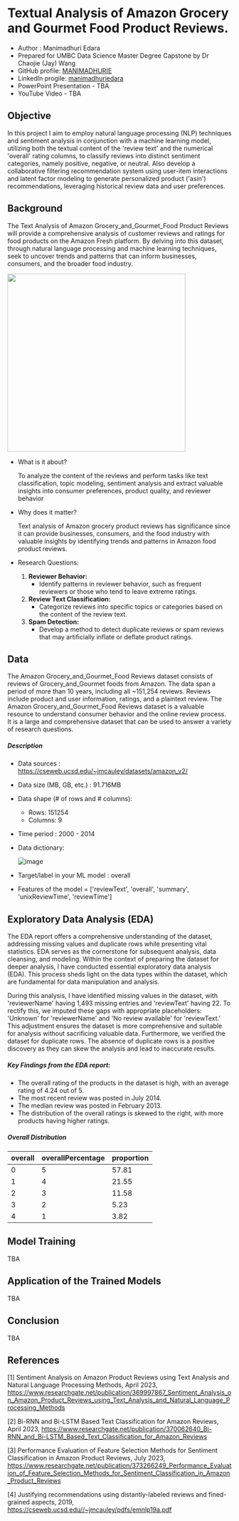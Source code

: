 # Textual Analysis of Amazon Grocery and Gourmet Food Product Reviews.

-  Author : Manimadhuri Edara
-  Prepared for UMBC Data Science Master Degree Capstone by Dr Chaojie (Jay) Wang
-  GitHub profile: <a href="https://github.com/MANIMADHURIE"> MANIMADHURIE </a>
-  LinkedIn progile: <a href="https://www.linkedin.com/in/manimadhuriedara/"> manimadhuriedara </a>
-  PowerPoint Presentation - TBA
-  YouTube Video - TBA
  
## Objective

In this project I aim to employ natural language processing (NLP) techniques and sentiment analysis in conjunction with a machine learning model, utilizing both the textual content of the 'review text' and the numerical 'overall' rating columns, to classify reviews into distinct sentiment categories, namely positive, negative, or neutral. Also develop a collaborative filtering recommendation system using user-item interactions and latent factor modeling to generate personalized product ('asin') recommendations, leveraging historical review data and user preferences.

## Background
The Text Analysis of Amazon Grocery_and_Gourmet_Food Product Reviews will provide a comprehensive analysis of customer reviews and ratings for food products on the Amazon Fresh platform. By delving into this dataset, through natural language processing and machine learning techniques, seek to uncover trends and patterns that can inform businesses, consumers, and the broader food industry.

<img src="https://assets.aboutamazon.com/dims4/default/e1f08b0/2147483647/strip/true/crop/1279x720+0+0/resize/1320x743!/format/webp/quality/90/?url=https%3A%2F%2Famazon-blogs-brightspot.s3.amazonaws.com%2Ff5%2F9f%2F43fe106c4a5081e7a696ef0a8fa8%2Ffresh-1280x7201.jpg" width="400">

- What is it about?
  
  To analyze the content of the reviews and perform tasks like text classification, topic modeling, sentiment analysis and extract valuable insights into 
  consumer preferences, product quality, and reviewer behavior
  
- Why does it matter?

  Text analysis of Amazon grocery product reviews has significance since it can provide businesses, consumers, and the food industry with valuable insights by 
  identifying trends and patterns in Amazon food product reviews.
  
- Research Questions:
 
  1. **Reviewer Behavior:**
     - Identify patterns in reviewer behavior, such as frequent reviewers or those who tend to leave extreme ratings.
  2. **Review Text Classification:**
     - Categorize reviews into specific topics or categories based on the content of the review text.
  3. **Spam Detection:**
     - Develop a method to detect duplicate reviews or spam reviews that may artificially inflate or deflate product ratings.

## Data

The Amazon Grocery_and_Gourmet_Food Reviews dataset consists of reviews of Grocery_and_Gourmet foods from Amazon. The data span a period of more than 10 years, including all ~151,254 reviews. Reviews include product and user information, ratings, and a plaintext review.
The Amazon Grocery_and_Gourmet_Food Reviews dataset is a valuable resource to understand consumer behavior and the online review process. It is a large and comprehensive dataset that can be used to answer a variety of research questions.

##### Description
- Data sources : https://cseweb.ucsd.edu/~jmcauley/datasets/amazon_v2/
- Data size (MB, GB, etc.) : 91.716MB
- Data shape (# of rows and # columns):
   - Rows: 151254
   - Columns: 9
- Time period : 2000 - 2014
- Data dictionary:

  ![image](https://github.com/DATA-606-2023-FALL-TUESDAY/Edara_Manimadhuri/assets/37103568/876ff8d2-907e-491f-ada5-18e7359b910d)


          
- Target/label in your ML model : overall
  
- Features of the model = ['reviewText', 'overall', 'summary', 'unixReviewTime', 'reviewTime']

## Exploratory Data Analysis (EDA)

The EDA report offers a comprehensive understanding of the dataset, addressing missing values and duplicate rows while presenting vital statistics. EDA serves as the cornerstone for subsequent analysis, data cleansing, and modeling. Within the context of preparing the dataset for deeper analysis, I have conducted essential exploratory data analysis (EDA). This process sheds light on the data types within the dataset, which are fundamental for data manipulation and analysis. 

During this analysis, I have identified missing values in the dataset, with 'reviewerName' having 1,493 missing entries and 'reviewText' having 22. To rectify this, we imputed these gaps with appropriate placeholders: 'Unknown' for 'reviewerName' and 'No review available' for 'reviewText.' This adjustment ensures the dataset is more comprehensive and suitable for analysis without sacrificing valuable data. Furthermore, we verified the dataset for duplicate rows. The absence of duplicate rows is a positive discovery as they can skew the analysis and lead to inaccurate results.

##### Key Findings from the EDA report:

- The overall rating of the products in the dataset is high, with an average rating of 4.24 out of 5.
- The most recent review was posted in July 2014.
- The median review was posted in February 2013.
- The distribution of the overall ratings is skewed to the right, with more products having higher ratings.

##### Overall Distribution

| overall | overallPercentage | proportion |
|---|---|---|
| 0 | 5 | 57.81 |
| 1 | 4 | 21.55 |
| 2 | 3 | 11.58 |
| 3 | 2 | 5.23 |
| 4 | 1 | 3.82 |


## Model Training

TBA

## Application of the Trained Models

TBA

## Conclusion

TBA

## References
 [1] Sentiment Analysis on Amazon Product Reviews using Text Analysis and Natural Language Processing Methods, April 2023, 
 https://www.researchgate.net/publication/369997867_Sentiment_Analysis_on_Amazon_Product_Reviews_using_Text_Analysis_and_Natural_Language_Processing_Methods

 [2] Bi-RNN and Bi-LSTM Based Text Classification for Amazon Reviews, April 2023, https://www.researchgate.net/publication/370062640_Bi-RNN_and_Bi-LSTM_Based_Text_Classification_for_Amazon_Reviews

 [3] Performance Evaluation of Feature Selection Methods for Sentiment Classification in Amazon Product Reviews, July 2023, 
 https://www.researchgate.net/publication/373266249_Performance_Evaluation_of_Feature_Selection_Methods_for_Sentiment_Classification_in_Amazon_Product_Reviews
  
 [4] Justifying recommendations using distantly-labeled reviews and fined-grained aspects, 2019, https://cseweb.ucsd.edu//~jmcauley/pdfs/emnlp19a.pdf
